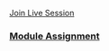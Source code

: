 
[Join Live Session](https://youtube.com/live/-YfOvgBOngc?feature=share)


### [Module Assignment](assignments/assignment1)
